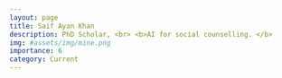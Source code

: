 ```yaml
---
layout: page
title: Saif Ayan Khan
description: PhD Scholar, <br> <b>AI for social counselling. </b> 
img: #assets/img/mine.png
importance: 6
category: Current
---
```

